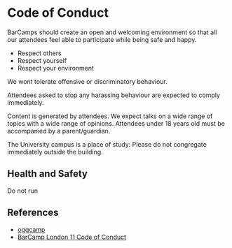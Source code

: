 Code of Conduct
===============

BarCamps should create an open and welcoming environment so that all our attendees feel able to participate while being safe and happy.

* Respect others
* Respect yourself
* Respect your environment

We wont tolerate offensive or discriminatory behaviour.

Attendees asked to stop any harassing behaviour are expected to comply immediately.

Content is generated by attendees.
We expect talks on a wide range of topics with a wide range of opinions.
Attendees under 18 years old must be accompanied by a parent/guardian.

The University campus is a place of study: Please do not congregate immediately outside the building.


Health and Safety
-----------------

Do not run


References
----------

* [oggcamp](https://oggcamp.org/code-of-conduct/)
* [BarCamp London 11 Code of Conduct](https://eleven.barcamplondon.org/conduct)
